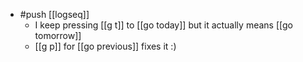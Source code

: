 - #push [[logseq]]
	- I keep pressing [[g t]] to [[go today]] but it actually means [[go tomorrow]]
	- [[g p]] for [[go previous]] fixes it :)